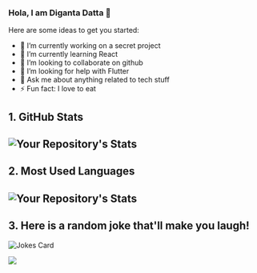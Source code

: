 ### Hola, I am Diganta Datta 👋

Here are some ideas to get you started:

- 🔭 I’m currently working on a secret project
- 🌱 I’m currently learning React
- 👯 I’m looking to collaborate on github
- 🤔 I’m looking for help with Flutter
- 💬 Ask me about anything related to tech stuff
- ⚡ Fun fact: I love to eat

## 1. GitHub Stats
![Your Repository's Stats](https://github-readme-stats.vercel.app/api?username=digantadatta&show_icons=true&theme=blue-green)
--------------------------------------------------------------------
## 2. Most Used Languages
![Your Repository's Stats](https://github-readme-stats.vercel.app/api/top-langs/?username=digantadatta&theme=blue-green)
--------------------------------------------------------------------
## 3. Here is a random joke that'll make you laugh!
![Jokes Card](https://readme-jokes.vercel.app/api)

<img src="https://komarev.com/ghpvc/?username=digantadatta"/>
